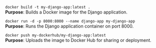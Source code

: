 
`docker build -t my-django-app:latest .`  
**Purpose**: Builds a Docker image for the Django application.

`docker run -d -p 8000:8000 --name django-app my-django-app`  
**Purpose**: Runs the Django application container on port 8000.

`docker push my-dockerhub/my-django-app:latest`  
**Purpose**: Uploads the image to Docker Hub for sharing or deployment.
